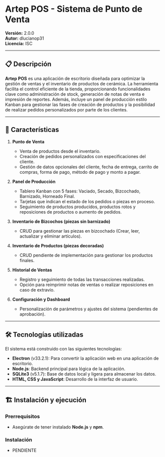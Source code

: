 # Artep POS - Sistema de Punto de Venta

**Versión:** 2.0.0  
**Autor:** dlucianop31  
**Licencia:** ISC  

---

## 📋 Descripción  

**Artep POS** es una aplicación de escritorio diseñada para optimizar la gestión de ventas y el inventario de productos de cerámica. La herramienta facilita el control eficiente de la tienda, proporcionando funcionalidades clave como administración de stock, generación de notas de venta e impresión de reportes. Además, incluye un panel de producción estilo Kanban para gestionar las fases de creación de productos y la posibilidad de realizar pedidos personalizados por parte de los clientes.

---

## 🚀 Características  

1. **Punto de Venta**  
   - Venta de productos desde el inventario.  
   - Creación de pedidos personalizados con especificaciones del cliente.  
   - Gestión de datos opcionales del cliente, fecha de entrega, carrito de compras, forma de pago, método de pago y monto a pagar.

2. **Panel de Producción**  
   - Tablero Kanban con 5 fases: Vaciado, Secado, Bizcochado, Barnizado, Horneado Final.  
   - Tarjetas que indican el estado de los pedidos o piezas en proceso.  
   - Seguimiento de productos producidos, productos rotos y reposiciones de productos o aumento de pedidos.  

3. **Inventario de Bizcochos (piezas sin barnizado)**  
   - CRUD para gestionar las piezas en bizcochado (Crear, leer, actualizar y eliminar artículos).  

4. **Inventario de Productos (piezas decoradas)**  
   - CRUD pendiente de implementación para gestionar los productos finales.

5. **Historial de Ventas**  
   - Registro y seguimiento de todas las transacciones realizadas.  
   - Opción para reimprimir notas de ventas o realizar reposiciones en caso de extravío.

6. **Configuración y Dashboard**  
   - Personalización de parámetros y ajustes del sistema (pendientes de aprobación).

---

## 🛠️ Tecnologías utilizadas  

El sistema está construido con las siguientes tecnologías:  

- **Electron** (v33.2.1): Para convertir la aplicación web en una aplicación de escritorio.  
- **Node.js**: Backend principal para lógica de la aplicación.  
- **SQLite3** (v5.1.7): Base de datos local y ligera para almacenar los datos.  
- **HTML, CSS y JavaScript**: Desarrollo de la interfaz de usuario.

---

## 🏗️ Instalación y ejecución 

### Prerrequisitos  
- Asegúrate de tener instalado **Node.js** y **npm**.  

### Instalación  
- PENDIENTE

